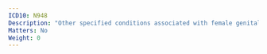 ```yaml
---
ICD10: N948
Description: "Other specified conditions associated with female genital organs and menstrual cycle"
Matters: No
Weight: 0
---
```

